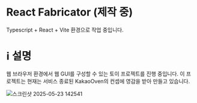 # React Fabricator (제작 중)

Typescript + React + Vite 환경으로 작업 중입니다.

# ℹ️ 설명
웹 브라우저 환경에서 웹 GUI를 구성할 수 있는 토이 프로젝트를 진행 중입니다.
이 프로젝트는 현재는 서비스 종료된 KakaoOven의 컨셉에 영감을 받아 만들고 있습니다.

![스크린샷 2025-05-23 142541](https://github.com/user-attachments/assets/99ec667f-616b-44a7-ad78-9e11dee282bf)
